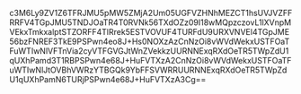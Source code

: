 c3M6Ly9ZV1Z6TFRJMU5pMW5ZMjA2Um05UGFVZHNhMEZCT1hsUVJVZFFRRFV4TGpJMU5TNDJOaTR4T0RVNk56TXdOZz09I18wMQpzczovL1lXVnpMVEkxTmkxalptSTZORFF4TlRrek5ESTVOVUF4TURFdU9URXVNVEl4TGpJME56bzFNREF3TkE9PSPwn4eo8J+Hs0NOXzAzCnNzOi8vWVdWekxUSTFOaTFuWTIwNlVFTnVia2cyVTFGVGJtWnZVekkzUURNNExqRXdOeTR5TWpZdU1qUXhPamd3T1RBPSPwn4e68J+HuFVTXzA2CnNzOi8vWVdWekxUSTFOaTFuWTIwNlJtOVBhVWRzYTBGQk9YbFFSVWRRUURNNExqRXdOeTR5TWpZdU1qUXhPamN6TURjPSPwn4e68J+HuFVTXzA3Cg==